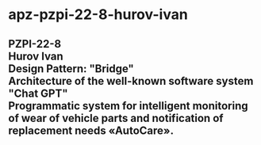 # apz-pzpi-22-8-hurov-ivan   
PZPI-22-8  
Hurov Ivan  
Design Pattern: "Bridge"  
Architecture of the well-known software system "Chat GPT"  
Programmatic system for intelligent monitoring of wear of vehicle parts and notification of replacement needs «AutoCare».  
---
